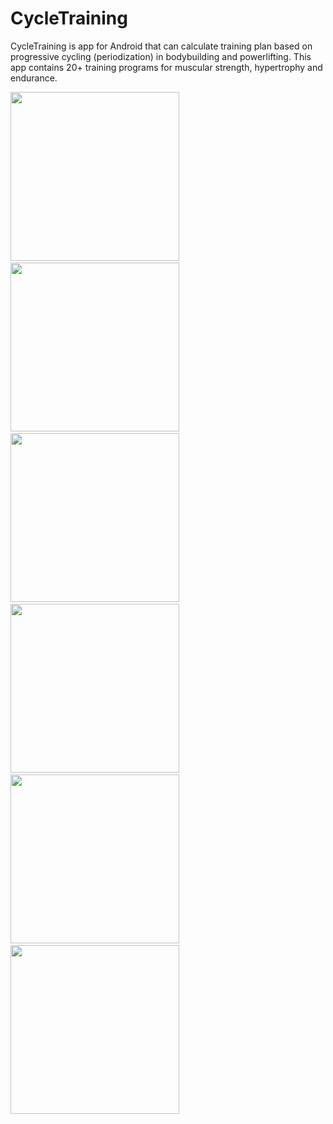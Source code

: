 CycleTraining
=============
CycleTraining is app for Android that can calculate training plan based on progressive cycling (periodization) in bodybuilding and powerlifting.
This app contains 20+ training programs for muscular strength, hypertrophy and endurance.

<img src="https://raw.githubusercontent.com/kozzztya/CycleTraining/master/screenshots/10.png" width="270">&nbsp;<img src="https://raw.githubusercontent.com/kozzztya/CycleTraining/master/screenshots/20.png" width="270">&nbsp;<img src="https://raw.githubusercontent.com/kozzztya/CycleTraining/master/screenshots/30.png" width="270">&nbsp;<img src="https://raw.githubusercontent.com/kozzztya/CycleTraining/master/screenshots/40.png" width="270">&nbsp;<img src="https://raw.githubusercontent.com/kozzztya/CycleTraining/master/screenshots/50.png" width="270">&nbsp;<img src="https://raw.githubusercontent.com/kozzztya/CycleTraining/master/screenshots/60.png" width="270">
